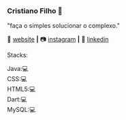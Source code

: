### Cristiano Filho 🧐

"faça o simples solucionar o complexo."

🏡 [website][website] **|** 
📷 [instagram][instagram] **|** 
👔 [linkedin][linkedin]
		
   Stacks:

Java:💻
<br>
CSS:💻
<br>
HTML5:💻
<br>
Dart:💻
<br>
MySQL:💻






[website]: https://cristianofilho.github.io/
[instagram]: https://www.instagram.com/_cristiano.filho/?hl=pt-br
[linkedin]: https://www.linkedin.com/in/cristiano-filho-16a141150/
